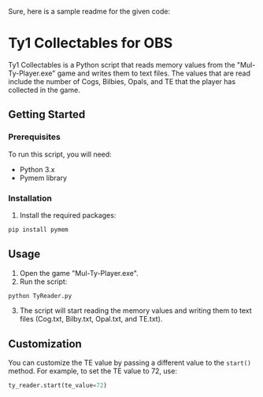 Sure, here is a sample readme for the given code:

# Ty1 Collectables for OBS

Ty1 Collectables is a Python script that reads memory values from the "Mul-Ty-Player.exe" game and writes them to text files. The values that are read include the number of Cogs, Bilbies, Opals, and TE that the player has collected in the game. 

## Getting Started

### Prerequisites

To run this script, you will need:
* Python 3.x
* Pymem library

### Installation


1. Install the required packages:
```sh
pip install pymem
```

## Usage

1. Open the game "Mul-Ty-Player.exe".
2. Run the script:
```sh
python TyReader.py
```
3. The script will start reading the memory values and writing them to text files (Cog.txt, Bilby.txt, Opal.txt, and TE.txt).

## Customization

You can customize the TE value by passing a different value to the `start()` method. For example, to set the TE value to 72, use:
```python
ty_reader.start(te_value=72)
```
